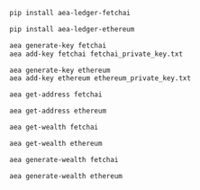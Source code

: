 ``` bash
pip install aea-ledger-fetchai
```

``` bash
pip install aea-ledger-ethereum
```

``` bash
aea generate-key fetchai
aea add-key fetchai fetchai_private_key.txt
```

``` bash
aea generate-key ethereum
aea add-key ethereum ethereum_private_key.txt
```

``` bash
aea get-address fetchai
```

``` bash
aea get-address ethereum
```

``` bash
aea get-wealth fetchai
```

``` bash
aea get-wealth ethereum
```

``` bash
aea generate-wealth fetchai
```

``` bash
aea generate-wealth ethereum
```
